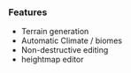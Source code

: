 ### Features
- Terrain generation 
- Automatic Climate / biomes
- Non-destructive editing 
- heightmap editor